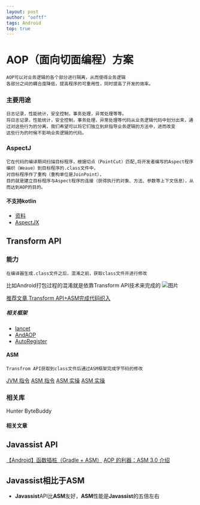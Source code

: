 ```yaml
---
layout: post
author: "ooftf"
tags: Android
top: true
---
```


# AOP（面向切面编程）方案
    AOP可以对业务逻辑的各个部分进行隔离，从而使得业务逻辑
    各部分之间的耦合度降低，提高程序的可重用性，同时提高了开发的效率。
### 主要用途
    日志记录，性能统计，安全控制，事务处理，异常处理等等。
    将日志记录，性能统计，安全控制，事务处理，异常处理等代码从业务逻辑代码中划分出来，通过对这些行为的分离，我们希望可以将它们独立到非指导业务逻辑的方法中，进而改变
    这些行为的时候不影响业务逻辑的代码。

### AspectJ
    它在代码的编译期间扫描目标程序，根据切点（PointCut）匹配,将开发者编写的Aspect程序编织（Weave）到目标程序的.class文件中，
    对目标程序作了重构（重构单位是JoinPoint），
    目的就是建立目标程序与Aspect程序的连接（获得执行的对象、方法、参数等上下文信息），从而达到AOP的目的。
#### 不支持kotlin
* [资料](https://blog.csdn.net/weelyy/article/details/78987087)
* [AspectJX](https://github.com/HujiangTechnology/gradle_plugin_android_aspectjx)
##  Transform API
### 能力
    在编译器生成.class文件之后，混淆之前，获取class文件并进行修改
比如Android打包过程的混淆就是依靠Transform API技术来完成的
![图片](https://oscimg.oschina.net/oscnet/86f8adb0-8713-4349-b2f7-384fcf81a64b.png)

[推荐文章,Transform API+ASM完成代码织入](https://my.oschina.net/u/4568043/blog/4521743)
##### 相关框架
* [lancet](https://github.com/eleme/lancet)
* [AndAOP](https://github.com/luckybilly/AndAOP)
* [AutoRegister](https://github.com/luckybilly/AutoRegister)
#### ASM
    Transfrom API获取到class文件后通过ASM框架完成字节码的修改
[JVM 指令](https://blog.csdn.net/tanggao1314/article/details/53260891)
[ASM 指令](https://www.jianshu.com/p/d8c2ada6e82f)
[ASM 实操](https://segmentfault.com/a/1190000022403863)
[ASM 实操](https://blog.csdn.net/fedorafrog/article/details/104538652/)
### 相关库
Hunter
ByteBuddy
#### 相关文章
## Javassist API
[【Android】函数插桩（Gradle + ASM）](https://www.jianshu.com/p/16ed4d233fd1)
[AOP 的利器：ASM 3.0 介绍](https://developer.ibm.com/zh/articles/j-lo-asm30/)

## Javassist相比于ASM
* **Javassist**API比**ASM**友好，**ASM**性能是**Javassist**的五倍左右


